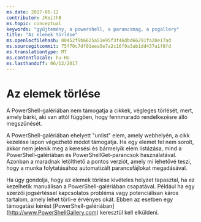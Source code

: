 ```yaml
---
ms.date: 2017-06-12
contributor: JKeithB
ms.topic: conceptual
keywords: "gyűjtemény, a powershell, a parancsmag, a psgallery"
title: "Az elemek törlése"
ms.openlocfilehash: 00452f9b6625a51e95f3f46dbd66291fa20e17ad
ms.sourcegitcommit: 75f70c7df01eea5e7a2c16f9a3ab1dd437a1f8fd
ms.translationtype: MT
ms.contentlocale: hu-HU
ms.lasthandoff: 06/12/2017
---
```

# <a name="deleting-items"></a>Az elemek törlése

A PowerShell-galériában nem támogatja a cikkek, végleges törlését, mert, amely bárki, aki van attól függően, hogy fennmaradó rendelkezésre álló megszűnését.

A PowerShell-galériában ehelyett "unlist" elem, amely webhelyén, a cikk kezelése lapon végezhető módot támogatja. Ha egy elemet fel nem sorolt, akkor nem jelenik meg a keresési és bármelyik elem listázása, mind a PowerShell-galériában és PowerShellGet-parancsok használatával. Azonban a maradnak letölthető a pontos verziót, amely mi lehetővé teszi, hogy a munka folytatásához automatizált parancsfájlokat megadásával.

Ha úgy gondolja, hogy az elemek törlése kivételes helyzet tapasztal, ha ez kezelhetik manuálisan a PowerShell-galériában csapatával. Például ha egy szerzői jogsértéssel kapcsolatos probléma vagy potenciálisan káros tartalom, amely lehet törli-e érvényes okát. Ebben az esetben egy támogatási kérést [PowerShell-galériában] (http://www.PowerShellGallery.com) keresztül kell elküldeni.

